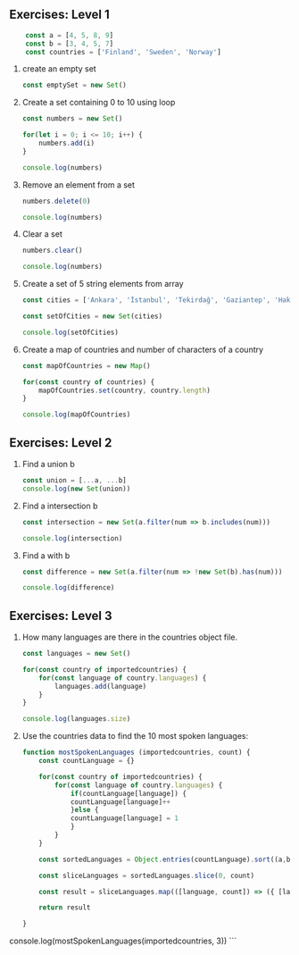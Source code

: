 <h2>Exercises:  Level 1</h2>

```js
    const a = [4, 5, 8, 9]
    const b = [3, 4, 5, 7]
    const countries = ['Finland', 'Sweden', 'Norway']
```

1. create an empty set

    ```js
    const emptySet = new Set()
    ```

2. Create a set containing 0 to 10 using loop

    ```js
    const numbers = new Set()

    for(let i = 0; i <= 10; i++) {
        numbers.add(i)
    }

    console.log(numbers)
    ```

3. Remove an element from a set

    ```js
    numbers.delete(0)

    console.log(numbers)    
    ```

4. Clear a set

    ```js
    numbers.clear()

    console.log(numbers)
    ```

5. Create a set of 5 string elements from array

    ```js
    const cities = ['Ankara', 'İstanbul', 'Tekirdağ', 'Gaziantep', 'Hakkari']

    const setOfCities = new Set(cities)

    console.log(setOfCities)
    ```

6. Create a map of countries and number of characters of a country

    ```js
    const mapOfCountries = new Map()

    for(const country of countries) {
        mapOfCountries.set(country, country.length)
    }

    console.log(mapOfCountries)
    ```

<h2>Exercises:  Level 2</h2>

1. Find a union b

    ```js
    const union = [...a, ...b]
    console.log(new Set(union))
    ```

2. Find a intersection b

    ```js
    const intersection = new Set(a.filter(num => b.includes(num)))

    console.log(intersection)
    ```

3. Find a with b

    ```js
    const difference = new Set(a.filter(num => !new Set(b).has(num)))

    console.log(difference)
    ```

<h2>Exercises:  Level 3</h2>

1. How many languages are there in the countries object file.

    ```js
    const languages = new Set()

    for(const country of importedcountries) {
        for(const language of country.languages) {
            languages.add(language)
        }
    }

    console.log(languages.size)
    ```

2. Use the countries data to find the 10 most spoken languages:

    ```js
    function mostSpokenLanguages (importedcountries, count) {
        const countLanguage = {}

        for(const country of importedcountries) {
            for(const language of country.languages) {
                if(countLanguage[language]) {
                countLanguage[language]++
                }else {
                countLanguage[language] = 1
                }
            }
        }

        const sortedLanguages = Object.entries(countLanguage).sort((a,b) => b[1] - a[1])

        const sliceLanguages = sortedLanguages.slice(0, count)

        const result = sliceLanguages.map(([language, count]) => ({ [language]: count }));

        return result

    }

console.log(mostSpokenLanguages(importedcountries, 3))
    ```


